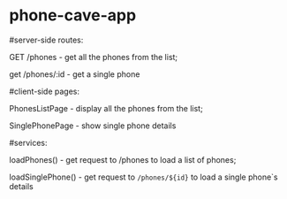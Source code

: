 # phone-cave-app



#server-side routes:

GET /phones - get all the phones from the list;

get /phones/:id - get a single phone

#client-side pages:

PhonesListPage - display all the phones from the list;

SinglePhonePage - show single phone details

#services:

loadPhones() - get request to /phones to load a list of phones;

loadSinglePhone() - get request to `/phones/${id}` to load a single phone`s details
